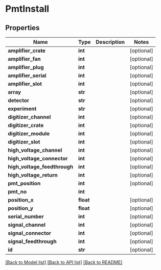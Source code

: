 # PmtInstall

## Properties
Name | Type | Description | Notes
------------ | ------------- | ------------- | -------------
**amplifier_crate** | **int** |  | [optional] 
**amplifier_fan** | **int** |  | [optional] 
**amplifier_plug** | **int** |  | [optional] 
**amplifier_serial** | **int** |  | [optional] 
**amplifier_slot** | **int** |  | [optional] 
**array** | **str** |  | [optional] 
**detector** | **str** |  | [optional] 
**experiment** | **str** |  | [optional] 
**digitizer_channel** | **int** |  | [optional] 
**digitizer_crate** | **int** |  | [optional] 
**digitizer_module** | **int** |  | [optional] 
**digitizer_slot** | **int** |  | [optional] 
**high_voltage_channel** | **int** |  | [optional] 
**high_voltage_connector** | **int** |  | [optional] 
**high_voltage_feedthrough** | **int** |  | [optional] 
**high_voltage_return** | **int** |  | [optional] 
**pmt_position** | **int** |  | [optional] 
**pmt_no** | **int** |  | 
**position_x** | **float** |  | [optional] 
**position_y** | **float** |  | [optional] 
**serial_number** | **int** |  | [optional] 
**signal_channel** | **int** |  | [optional] 
**signal_connector** | **int** |  | [optional] 
**signal_feedthrough** | **int** |  | [optional] 
**id** | **str** |  | [optional] 

[[Back to Model list]](../README.md#documentation-for-models) [[Back to API list]](../README.md#documentation-for-api-endpoints) [[Back to README]](../README.md)

